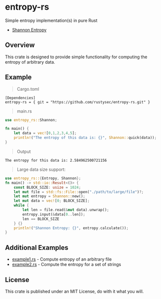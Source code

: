 # entropy-rs
Simple entropy implementation(s) in pure Rust
* [Shannon Entropy](https://en.wiktionary.org/wiki/Shannon_entropy)

## Overview
This crate is designed to provide simple functionality for computing the entropy of arbitrary data. 

## Example
>Cargo.toml

```
[Dependencies]
entropy-rs = { git = "https://github.com/rustysec/entropy-rs.git" }
```

>main.rs

```rust
use entropy_rs::Shannon;

fn main() {
    let data = vec![0,1,2,3,4,5];
    println!("The entropy of this data is: {}", Shannon::quick(data));
}
```
>Output

```
The entropy for this data is: 2.584962500721156
```

>Large data size support:

```rust
use entropy_rs::{Entropy, Shannon};
fn main() -> std::io::Result<()> {
    const BLOCK_SIZE: usize = 1024;
    let mut file = std::fs::File::open("./path/to/large/file")?;
    let mut entropy = Shannon::new();
    let mut data = vec![0; BLOCK_SIZE];
    while {
        let len = file.read(&mut data).unwrap();
        entropy.input(&data[0..len]);
        len == BLOCK_SIZE
    } {}
    println!("Shannon Entropy: {}", entropy.calculate());
}

```

## Additional Examples
- [example1.rs](examples/example1.rs) - Compute entropy of an arbitrary file
- [example2.rs](examples/example2.rs) - Compute the entropy for a set of strings

## License
This crate is published under an MIT License, do with it what you will.
